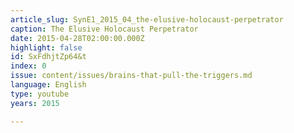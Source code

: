 ```yaml
---
article_slug: SynE1_2015_04_the-elusive-holocaust-perpetrator
caption: The Elusive Holocaust Perpetrator
date: 2015-04-28T02:00:00.000Z
highlight: false
id: SxFdhjtZp64&t
index: 0
issue: content/issues/brains-that-pull-the-triggers.md
language: English
type: youtube
years: 2015

---
```

